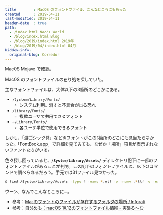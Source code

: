 ```yaml
---
title        : MacOS のフォントファイル、こんなところにもあった
created      : 2019-04-11
last-modified: 2019-04-11
header-date  : true
path:
  - /index.html Neo's World
  - /blog/index.html Blog
  - /blog/2019/index.html 2019年
  - /blog/2019/04/index.html 04月
hidden-info:
  original-blog: Corredor
---
```


MacOS Mojave で確認。

MacOS のフォントファイルの在り処を探していた。

主なフォントファイルは、大体以下の3箇所のどこかにある。

- `/System/Library/Fonts/`
  - システム利用。消すと不具合が出る恐れ
- `/Library/Fonts/`
  - 複数ユーザで共用できるフォント
- `~/Library/Fonts/`
  - 各ユーザ単位で使用できるフォント

しかし、「游ゴシック体」などのフォントがこの3箇所のどこにも見当たらなかった。「FontBook.app」で詳細を見てみても、なぜか「場所」項目が表示されないフォントたちがいる。

色々探し回っていると、__`/System/Library/Assets/`__ ディレクトリ配下に一部のフォントファイルがあることが判明。この配下のフォントファイルは、以下のコマンドで調べられるだろう。手元では31ファイル見つかった。

```bash
$ find /System/Library/Assets -type f -name *.otf -o -name .*ttf -o -name *.ttc -o -name *.dfont
```

ウーン、なんでこんなところに…。

- 参考：[Macのフォントのファイルが存在するフォルダの場所 / Inforati](http://inforati.jp/apple/mac-tips-techniques/system-hints/where-is-the-folder-of-macos-font-file.html)
- 参考：[自分めも：macOS 10.12のフォントファイル情報 - 実験る～む](http://dslabo.blog4.fc2.com/blog-entry-2375.html)
